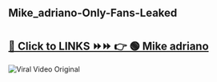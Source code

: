 
 ## Mike_adriano-Only-Fans-Leaked

# <h2><a href="https://clipsfans.com/Mike_adriano&ref=git">🔗 Click to LINKS ⏩⏩ 👉 🟢 Mike adriano </a></h2>

<a href="https://clipsfans.com/Mike_adriano&ref=git" rel="nofollow" data-target="animated-image.originalLink"><img src="https://i.ibb.co.com/xMMVF88/686577567.gif" alt="Viral Video Original" style="max-width: 100%; display: inline-block;" data-target="animated-image.originalImage"></a>
